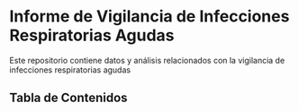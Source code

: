 # Informe de Vigilancia de Infecciones Respiratorias Agudas
Este repositorio contiene datos y análisis relacionados con la vigilancia de infecciones respiratorias agudas 

## Tabla de Contenidos

